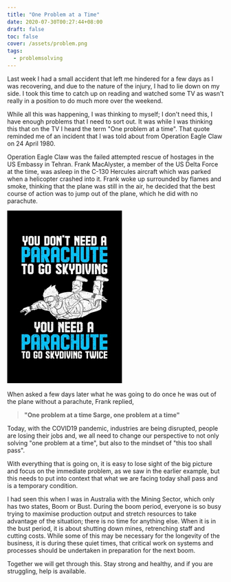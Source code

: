 ```yaml
---
title: "One Problem at a Time"
date: 2020-07-30T00:27:44+08:00
draft: false
toc: false
cover: /assets/problem.png
tags:
  - problemsolving
---
```


Last week I had a small accident that left me hindered for a few days as I was recovering, and due to the nature of the injury, I had to lie down on my side. I took this time to catch up on reading and watched some TV as wasn't really in a position to do much more over the weekend.

While all this was happening, I was thinking to myself; I don't need this, I have enough problems that I need to sort out. It was while I was thinking this that on the TV I heard the term "One problem at a time". That quote reminded me of an incident that I was told about from Operation Eagle Claw on 24 April 1980.  

Operation Eagle Claw was the failed attempted rescue of hostages in the US Embassy in Tehran. Frank MacAlyster, a member of the US Delta Force at the time, was asleep in the C-130 Hercules aircraft which was parked when a helicopter crashed into it. Frank woke up surrounded by flames and smoke, thinking that the plane was still in the air, he decided that the best course of action was to jump out of the plane, which he did with no parachute.  

![Parachute Joke](/assets/parachute.png)

When asked a few days later what he was going to do once he was out of the plane without a parachute, Frank replied, 

> **"One problem at a time Sarge, one problem at a time"**

Today, with the COVID19 pandemic, industries are being disrupted, people are losing their jobs and, we all need to change our perspective to not only solving "one problem at a time", but also to the mindset of "this too shall pass".  

With everything that is going on, it is easy to lose sight of the big picture and focus on the immediate problem, as we saw in the earlier example, but this needs to put into context that what we are facing today shall pass and is a temporary condition.

I had seen this when I was in Australia with the Mining Sector, which only has two states, Boom or Bust. During the boom period, everyone is so busy trying to maximise production output and stretch resources to take advantage of the situation; there is no time for anything else. When it is in the bust period, it is about shutting down mines, retrenching staff and cutting costs. While some of this may be necessary for the longevity of the business, it is during these quiet times, that critical work on systems and processes should be undertaken in preparation for the next boom.

Together we will get through this. Stay strong and healthy, and if you are struggling, help is available.
